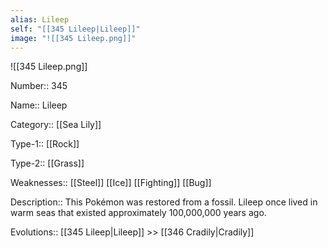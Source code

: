 ```yaml
---
alias: Lileep
self: "[[345 Lileep|Lileep]]"
image: "![[345 Lileep.png]]"
---
```


![[345 Lileep.png]]

Number:: 345

Name:: Lileep

Category:: [[Sea Lily]]

Type-1:: [[Rock]]

Type-2:: [[Grass]] 

Weaknesses:: [[Steel]] [[Ice]] [[Fighting]] [[Bug]] 

Description:: This Pokémon was restored from a fossil. Lileep once lived in warm seas that existed approximately 100,000,000 years ago.

Evolutions:: [[345 Lileep|Lileep]] >> [[346 Cradily|Cradily]]